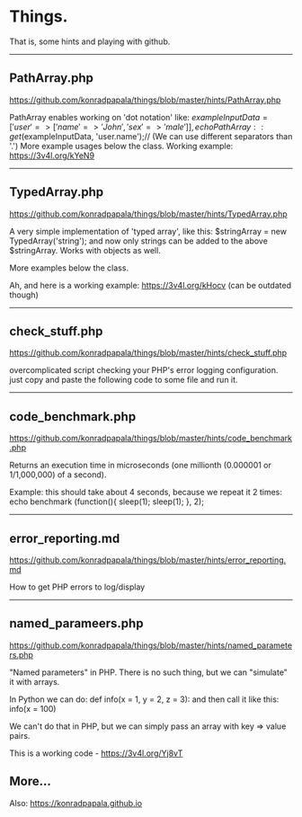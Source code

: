 # Things.

That is, some hints and playing with github.

---
## PathArray.php
https://github.com/konradpapala/things/blob/master/hints/PathArray.php

PathArray enables working on 'dot notation'  like:
$exampleInputData = ['user' => ['name' => 'John', 'sex' => 'male'] ],
echo PathArray::get($exampleInputData, 'user.name');// (We can use different separators than '.')
More example usages below the class.
Working example: https://3v4l.org/kYeN9

---

## TypedArray.php
https://github.com/konradpapala/things/blob/master/hints/TypedArray.php

A very simple implementation of 'typed array', like this:
$stringArray = new TypedArray('string');
and now only strings can be added to the above $stringArray. Works with objects as well.

More examples below the class.

Ah, and here is a working example: https://3v4l.org/kHocv (can be outdated though)

---

## check_stuff.php
https://github.com/konradpapala/things/blob/master/hints/check_stuff.php


overcomplicated script checking your PHP's error logging configuration.
just copy and paste the following code to some file and run it.

---

## code_benchmark.php
https://github.com/konradpapala/things/blob/master/hints/code_benchmark.php

Returns an execution time in microseconds (one millionth (0.000001 or 1/1,000,000) of a second). 

Example: this should take about 4 seconds, because we repeat it 2 times: 
echo benchmark (function(){
    sleep(1);
    sleep(1);
}, 2);

---
## error_reporting.md
https://github.com/konradpapala/things/blob/master/hints/error_reporting.md

How to get PHP errors to log/display

---
## named_parameers.php
https://github.com/konradpapala/things/blob/master/hints/named_parameters.php

"Named parameters" in PHP. There is no such thing, but we can "simulate" it with arrays.

In Python we can do:
def info(x = 1, y = 2, z = 3):
and then call it like this:
info(x = 100)

We can't do that in PHP, but we can simply pass an array with key => value pairs.

This is a working code - https://3v4l.org/Yj8vT

## More...

Also: https://konradpapala.github.io